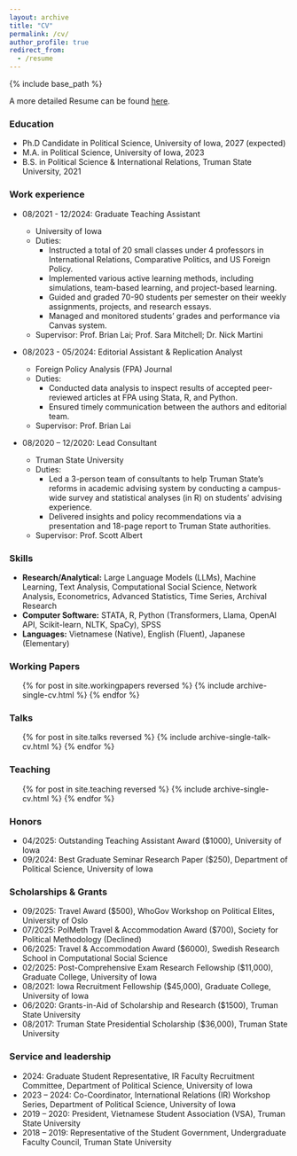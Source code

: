```yaml
---
layout: archive
title: "CV"
permalink: /cv/
author_profile: true
redirect_from:
  - /resume
---
```


{% include base_path %}

A more detailed Resume can be found [here]({{site.url}}/files/NgoEric_Resume_2025.07.14_CSS_US.pdf).


### Education
* Ph.D Candidate in Political Science, University of Iowa, 2027 (expected)
* M.A. in Political Science, University of Iowa, 2023
* B.S. in Political Science & International Relations, Truman State University, 2021


### Work experience
* 08/2021 - 12/2024: Graduate Teaching Assistant
  * University of Iowa
  * Duties:
    * Instructed a total of 20 small classes under 4 professors in International Relations, Comparative Politics, and US Foreign Policy.
    * Implemented various active learning methods, including simulations, team-based learning, and project-based learning.
    * Guided and graded 70-90 students per semester on their weekly assignments, projects, and research essays.
    * Managed and monitored students’ grades and performance via Canvas system.
  * Supervisor: Prof. Brian Lai; Prof. Sara Mitchell; Dr. Nick Martini

* 08/2023 - 05/2024: Editorial Assistant & Replication Analyst
  * Foreign Policy Analysis (FPA) Journal
  * Duties:
    * Conducted data analysis to inspect results of accepted peer-reviewed articles at FPA using Stata, R, and Python.
    * Ensured timely communication between the authors and editorial team. 
  * Supervisor: Prof. Brian Lai

* 08/2020 – 12/2020: Lead Consultant
  * Truman State University
  * Duties:
    * Led a 3-person team of consultants to help Truman State’s reforms in academic advising system by conducting a campus-wide survey and statistical analyses (in R) on students’ advising experience.
    * Delivered insights and policy recommendations via a presentation and 18-page report to Truman State authorities.
  * Supervisor: Prof. Scott Albert

  
### Skills
* **Research/Analytical:** Large Language Models (LLMs), Machine Learning, Text Analysis, Computational Social Science, Network Analysis, Econometrics, Advanced Statistics, Time Series, Archival Research
* **Computer Software:** STATA, R, Python (Transformers, Llama, OpenAI API, Scikit-learn, NLTK, SpaCy), SPSS
* **Languages:** Vietnamese (Native), English (Fluent), Japanese (Elementary)


### Working Papers
  <ul>{% for post in site.workingpapers reversed %}
    {% include archive-single-cv.html %}
  {% endfor %}</ul>


### Talks
  <ul>{% for post in site.talks reversed %}
    {% include archive-single-talk-cv.html  %}
  {% endfor %}</ul>


### Teaching
  <ul>{% for post in site.teaching reversed %}
    {% include archive-single-cv.html %}
  {% endfor %}</ul>


### Honors
* 04/2025: Outstanding Teaching Assistant Award ($1000), University of Iowa
* 09/2024: Best Graduate Seminar Research Paper ($250), Department of Political Science, University of Iowa


### Scholarships & Grants
* 09/2025: Travel Award ($500), WhoGov Workshop on Political Elites, University of Oslo
* 07/2025: PolMeth Travel & Accommodation Award ($700), Society for Political Methodology (Declined)
* 06/2025: Travel & Accommodation Award ($6000), Swedish Research School in Computational Social Science
* 02/2025: Post-Comprehensive Exam Research Fellowship ($11,000), Graduate College, University of Iowa
* 08/2021: Iowa Recruitment Fellowship ($45,000), Graduate College, University of Iowa
* 06/2020: Grants-in-Aid of Scholarship and Research ($1500), Truman State University
* 08/2017: Truman State Presidential Scholarship ($36,000), Truman State University


### Service and leadership
* 2024: Graduate Student Representative, IR Faculty Recruitment Committee, Department of Political Science, University of Iowa
* 2023 – 2024: Co-Coordinator, International Relations (IR) Workshop Series, Department of Political Science, University of Iowa
* 2019 – 2020: President, Vietnamese Student Association (VSA), Truman State University
* 2018 – 2019: Representative of the Student Government, Undergraduate Faculty Council, Truman State University
